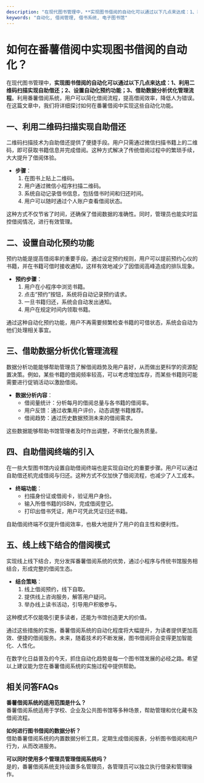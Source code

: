 ```yaml
---
description: "在现代图书管理中，**实现图书借阅的自动化可以通过以下几点来达成：1、利用二维码扫描实现自助借还；2、设置自动化预约功能；3、借助数据分析优化管理流程**。利用番薯借阅系统，用户可以简化借阅流程，提高借阅效率，降低人为错误。在这篇文章中，我们将详细探讨如何在番薯借阅中实现这些自动化功能。"
keywords: "自动化, 借阅管理, 借书系统, 电子图书馆"
---
```

# 如何在番薯借阅中实现图书借阅的自动化？

在现代图书管理中，**实现图书借阅的自动化可以通过以下几点来达成：1、利用二维码扫描实现自助借还；2、设置自动化预约功能；3、借助数据分析优化管理流程**。利用番薯借阅系统，用户可以简化借阅流程，提高借阅效率，降低人为错误。在这篇文章中，我们将详细探讨如何在番薯借阅中实现这些自动化功能。

## **一、利用二维码扫描实现自助借还**

二维码扫描技术为自助借还提供了便捷手段。用户只需通过微信扫描书籍上的二维码，即可获取书籍信息并完成借阅。这种方式解决了传统借阅过程中的繁琐手续，大大提升了借阅体验。

- **步骤**：
  1. 在图书上贴上二维码。
  2. 用户通过微信小程序扫描二维码。
  3. 系统自动记录借书信息，包括借书时间和归还时间。
  4. 用户可以随时通过个人账户查看借阅状态。

这种方式不仅节省了时间，还确保了借阅数据的准确性。同时，管理员也能实时监控借阅情况，进行有效管理。

## **二、设置自动化预约功能**

预约功能是提高借阅率的重要手段。通过设定预约规则，用户可以提前预约心仪的书籍，并在书籍可借时接收通知，这样有效地减少了因借阅高峰造成的排队现象。

- **预约步骤**：
  1. 用户在小程序中浏览书籍。
  2. 点击“预约”按钮，系统将自动记录预约请求。
  3. 一旦书籍归还，系统会自动发出通知。
  4. 用户在规定时间内领取书籍。

通过这种自动化预约功能，用户不再需要频繁检查书籍的可借状态，系统会自动为他们处理相关事宜。

## **三、借助数据分析优化管理流程**

数据分析功能能够帮助管理员了解借阅趋势及用户喜好，从而做出更科学的资源配置决策。例如，某些书籍的借阅频率较高，可以考虑增加库存，而某些书籍则可能需要进行促销活动以激励借阅。

- **数据分析内容**：
  - 借阅量统计：分析每月的借阅总量与各书籍的借阅率。
  - 用户反馈：通过收集用户评价，动态调整书籍推荐。
  - 借阅趋势：通过历史数据预测未来的借阅需求。

这些数据能够帮助书馆管理者及时作出调整，不断优化服务质量。

## **四、自助借阅终端的引入**

在一些大型图书馆内设置自助借阅终端也是实现自动化的重要步骤。用户可以通过自助借还机完成借阅与归还。这种方式不仅加快了借阅流程，也减少了人工成本。

- **终端功能**：
  - 扫描身份证或借阅卡，验证用户身份。
  - 输入所借书籍的ISBN，完成借阅登记。
  - 打印出借书凭证，用户可凭此凭证归还书籍。

自助借阅终端不仅提升借阅效率，也极大地提升了用户的自主性和便利性。

## **五、线上线下结合的借阅模式**

实现线上线下结合，充分发挥番薯借阅系统的优势，通过小程序与传统书馆服务相结合，形成完整的借阅生态。

- **结合策略**：
  1. 线上借阅预约，线下自取。
  2. 提供线上咨询服务，解答用户疑问。
  3. 举办线上读书活动，引导用户积极参与。

这种模式不仅能吸引更多读者，还能为书馆创造更大的价值。

通过这些措施的实施，番薯借阅系统的自动化程度将大幅提升，为读者提供更加高效、便捷的借阅服务。未来，随着技术的不断发展，图书借阅将会变得更加智能化、人性化。

在数字化日益普及的今天，抓住自动化趋势是每一个图书馆发展的必经之路。希望以上建议能为您在番薯借阅系统的实施过程中提供帮助。

## 相关问答FAQs

**番薯借阅系统的适用范围是什么？**  
番薯借阅系统适用于学校、企业及公共图书馆等多种场景，帮助管理和优化藏书及借阅流程。

**如何进行图书借阅的数据分析？**  
借助番薯借阅系统的内置数据分析工具，定期生成借阅报表，分析图书借阅和用户行为，从而改进服务。

**可以同时使用多个管理员管理借阅系统吗？**  
是的，番薯借阅系统支持设置多名管理员，各管理员可以独立执行借录和管理操作。
